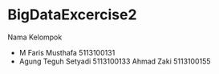 # BigDataExcercise2 
Nama Kelompok 
  - M Faris Musthafa      5113100131
  - Agung Teguh Setyadi   5113100133
    Ahmad Zaki            5113100155
